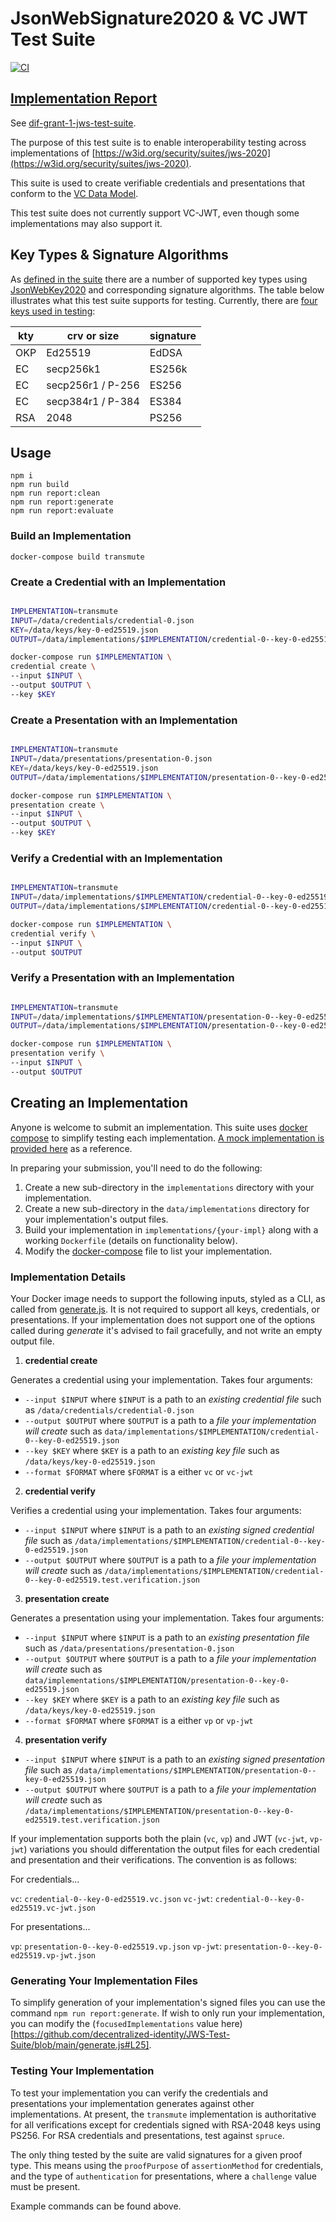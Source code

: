 # JsonWebSignature2020 & VC JWT Test Suite

[![CI](https://github.com/decentralized-identity/JWS-Test-Suite/actions/workflows/ci.yml/badge.svg)](https://github.com/decentralized-identity/JWS-Test-Suite/actions/workflows/ci.yml)

## [Implementation Report](https://identity.foundation/JWS-Test-Suite/#implementations)

See [dif-grant-1-jws-test-suite](https://blog.identity.foundation/dif-grant-1-jws-test-suite/).

The purpose of this test suite is to enable interoperability testing across implementations
of [https://w3id.org/security/suites/jws-2020](https://w3id.org/security/suites/jws-2020).

This suite is used to create verifiable credentials and presentations that conform to
the [VC Data Model](https://www.w3.org/TR/vc-data-model/).

This test suite does not currently support VC-JWT, even though some implementations may also support it.

## Key Types & Signature Algorithms

As [defined in the suite](https://w3c-ccg.github.io/lds-jws2020/#jose-conformance) there are a number of supported key
types using [JsonWebKey2020](https://w3c-ccg.github.io/lds-jws2020/#json-web-key-2020) and corresponding signature
algorithms. The table below illustrates what this test suite supports for testing. Currently, there
are [four keys used in testing](https://github.com/decentralized-identity/JWS-Test-Suite/tree/main/data/keys):

| kty | crv or size       | signature |
|-----|-------------------|-----------|
| OKP | Ed25519           | EdDSA     |
| EC  | secp256k1         | ES256k    |
| EC  | secp256r1 / P-256 | ES256     |
| EC  | secp384r1 / P-384 | ES384     |
| RSA | 2048              | PS256     |

## Usage

```
npm i
npm run build
npm run report:clean
npm run report:generate
npm run report:evaluate
```

### Build an Implementation

```
docker-compose build transmute
```

### Create a Credential with an Implementation

```bash

IMPLEMENTATION=transmute
INPUT=/data/credentials/credential-0.json
KEY=/data/keys/key-0-ed25519.json
OUTPUT=/data/implementations/$IMPLEMENTATION/credential-0--key-0-ed25519.json

docker-compose run $IMPLEMENTATION \
credential create \
--input $INPUT \
--output $OUTPUT \
--key $KEY
```

### Create a Presentation with an Implementation

```bash

IMPLEMENTATION=transmute
INPUT=/data/presentations/presentation-0.json
KEY=/data/keys/key-0-ed25519.json
OUTPUT=/data/implementations/$IMPLEMENTATION/presentation-0--key-0-ed25519.json

docker-compose run $IMPLEMENTATION \
presentation create \
--input $INPUT \
--output $OUTPUT \
--key $KEY
```

### Verify a Credential with an Implementation

```bash

IMPLEMENTATION=transmute
INPUT=/data/implementations/$IMPLEMENTATION/credential-0--key-0-ed25519.json
OUTPUT=/data/implementations/$IMPLEMENTATION/credential-0--key-0-ed25519.test.verification.json

docker-compose run $IMPLEMENTATION \
credential verify \
--input $INPUT \
--output $OUTPUT
```

### Verify a Presentation with an Implementation

```bash

IMPLEMENTATION=transmute
INPUT=/data/implementations/$IMPLEMENTATION/presentation-0--key-0-ed25519.json
OUTPUT=/data/implementations/$IMPLEMENTATION/presentation-0--key-0-ed25519.test.verification.json

docker-compose run $IMPLEMENTATION \
presentation verify \
--input $INPUT \
--output $OUTPUT
```

## Creating an Implementation

Anyone is welcome to submit an implementation. This suite uses [docker compose](https://docs.docker.com/compose/) to
simplify testing each
implementation. [A mock implementation is provided here](https://github.com/decentralized-identity/JWS-Test-Suite/tree/main/implementations/mock)
as a reference.

In preparing your submission, you'll need to do the following:

1. Create a new sub-directory in the `implementations` directory with your implementation.
2. Create a new sub-directory in the `data/implementations` directory for your implementation's output files.
3. Build your implementation in `implementations/{your-impl}` along with a working `Dockerfile` (details on
   functionality below).
4. Modify the [docker-compose](https://github.com/decentralized-identity/JWS-Test-Suite/blob/main/docker-compose.yml)
   file to list your implementation.

### Implementation Details

Your Docker image needs to support the following inputs, styled as a CLI, as called
from [generate.js](https://github.com/decentralized-identity/JWS-Test-Suite/blob/main/generate.js). It is not required
to support all keys, credentials, or presentations. If your implementation does not support one of the options called
during _generate_ it's advised to fail gracefully, and not write an empty output file.

1. **credential create**

Generates a credential using your implementation. Takes four arguments:

- `--input $INPUT` where `$INPUT` is a path to an _existing credential file_ such
  as `/data/credentials/credential-0.json`
- `--output $OUTPUT` where `$OUTPUT` is a path to a _file your implementation will create_ such
  as `data/implementations/$IMPLEMENTATION/credential-0--key-0-ed25519.json`
- `--key $KEY` where `$KEY` is a path to an _existing key file_ such as `/data/keys/key-0-ed25519.json`
- `--format $FORMAT` where `$FORMAT` is a either `vc` or `vc-jwt`

2. **credential verify**

Verifies a credential using your implementation. Takes four arguments:

- `--input $INPUT` where `$INPUT` is a path to an _existing signed credential file_ such
  as `/data/implementations/$IMPLEMENTATION/credential-0--key-0-ed25519.json`
- `--output $OUTPUT` where `$OUTPUT` is a path to a _file your implementation will create_ such
  as `/data/implementations/$IMPLEMENTATION/credential-0--key-0-ed25519.test.verification.json`

3. **presentation create**

Generates a presentation using your implementation. Takes four arguments:

- `--input $INPUT` where `$INPUT` is a path to an _existing presentation file_ such
  as `/data/presentations/presentation-0.json`
- `--output $OUTPUT` where `$OUTPUT` is a path to a _file your implementation will create_ such
  as `data/implementations/$IMPLEMENTATION/presentation-0--key-0-ed25519.json`
- `--key $KEY` where `$KEY` is a path to an _existing key file_ such as `/data/keys/key-0-ed25519.json`
- `--format $FORMAT` where `$FORMAT` is a either `vp` or `vp-jwt`

4. **presentation verify**

- `--input $INPUT` where `$INPUT` is a path to an _existing signed presentation file_ such
  as `/data/implementations/$IMPLEMENTATION/presentation-0--key-0-ed25519.json`
- `--output $OUTPUT` where `$OUTPUT` is a path to a _file your implementation will create_ such
  as `/data/implementations/$IMPLEMENTATION/presentation-0--key-0-ed25519.test.verification.json`

If your implementation supports both the plain (`vc`, `vp`) and JWT (`vc-jwt`, `vp-jwt`) variations you should
differentation the output files for each credential and presentation and their verifications. The convention is as
follows:

For credentials...

`vc`: `credential-0--key-0-ed25519.vc.json`
`vc-jwt`: `credential-0--key-0-ed25519.vc-jwt.json`

For presentations...

`vp`: `presentation-0--key-0-ed25519.vp.json`
`vp-jwt`: `presentation-0--key-0-ed25519.vp-jwt.json`

### Generating Your Implementation Files

To simplify generation of your implementation's signed files you can use the command `npm run report:generate`. If wish
to only run your implementation, you can modify the (`focusedImplementations` value
here)[https://github.com/decentralized-identity/JWS-Test-Suite/blob/main/generate.js#L25].

### Testing Your Implementation

To test your implementation you can verify the credentials and presentations your implementation generates against other
implementations. At present, the `transmute` implementation is authoritative for all verifications except for
credentials signed with RSA-2048 keys using PS256. For RSA credentials and presentations, test against `spruce`.

The only thing tested by the suite are valid signatures for a given proof type. This means using the `proofPurpose`
of `assertionMethod` for credentials, and the type of `authentication` for presentations, where a `challenge` value must
be present.

Example commands can be found above.